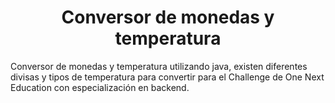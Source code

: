 <h1 align="center"> Conversor de monedas y temperatura </h1>

<p textalign="justify">
Conversor de monedas y temperatura utilizando java, existen diferentes divisas y tipos de temperatura para convertir para el Challenge de One Next Education con especialización en backend.
</p>
